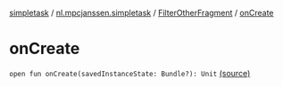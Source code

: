 [simpletask](../../index.md) / [nl.mpcjanssen.simpletask](../index.md) / [FilterOtherFragment](index.md) / [onCreate](.)

# onCreate

`open fun onCreate(savedInstanceState: Bundle?): Unit` [(source)](https://github.com/mpcjanssen/simpletask-android/blob/master/src/main/java/nl/mpcjanssen/simpletask/FilterOtherFragment.java#L28)